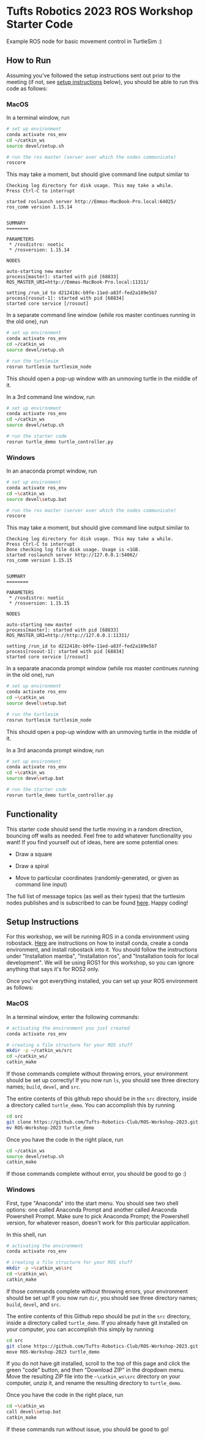 # Tufts Robotics 2023 ROS Workshop Starter Code

Example ROS node for basic movement control in TurtleSim :)

## How to Run
Assuming you've followed the setup instructions sent out prior to the meeting (if not, see [setup instructions](#setup-instructions) below), you should be able to run this code as follows:

### MacOS
In a terminal window, run

```sh
# set up environment
conda activate ros_env
cd ~/catkin_ws
source devel/setup.sh

# run the ros master (server over which the nodes communicate)
roscore
```

This may take a moment, but should give command line output similar to
```bsh
Checking log directory for disk usage. This may take a while.
Press Ctrl-C to interrupt

started roslaunch server http://Emmas-MacBook-Pro.local:64025/
ros_comm version 1.15.14


SUMMARY
========

PARAMETERS
 * /rosdistro: noetic
 * /rosversion: 1.15.14

NODES

auto-starting new master
process[master]: started with pid [68833]
ROS_MASTER_URI=http://Emmas-MacBook-Pro.local:11311/

setting /run_id to d212418c-b9fe-11ed-a83f-fed2a189e5b7
process[rosout-1]: started with pid [68834]
started core service [/rosout]
```

In a separate command line window (while ros master continues running in the old one), run
```sh
# set up environment
conda activate ros_env
cd ~/catkin_ws
source devel/setup.sh

# run the turtlesim
rosrun turtlesim turtlesim_node
```
This should open a pop-up window with an unmoving turtle in the middle of it.

In a 3rd command line window, run
```sh
# set up environment
conda activate ros_env
cd ~/catkin_ws
source devel/setup.sh

# run the starter code
rosrun turtle_demo turtle_controller.py
```

### Windows

In an anaconda prompt window, run

```sh
# set up environment
conda activate ros_env
cd ~\catkin_ws
source devel\setup.bat

# run the ros master (server over which the nodes communicate)
roscore
```

This may take a moment, but should give command line output similar to
```
Checking log directory for disk usage. This may take a while.
Press Ctrl-C to interrupt
Done checking log file disk usage. Usage is <1GB.
started roslaunch server http://127.0.0.1:54062/
ros_comm version 1.15.15


SUMMARY
========

PARAMETERS
 * /rosdistro: noetic
 * /rosversion: 1.15.15

NODES

auto-starting new master
process[master]: started with pid [68833]
ROS_MASTER_URI=http://http://127.0.0.1:11311/

setting /run_id to d212418c-b9fe-11ed-a83f-fed2a189e5b7
process[rosout-1]: started with pid [68834]
started core service [/rosout]
```

In a separate anaconda prompt window (while ros master continues running in the old one), run
```sh
# set up environment
conda activate ros_env
cd ~\catkin_ws
source devel\setup.bat

# run the turtlesim
rosrun turtlesim turtlesim_node
```
This should open a pop-up window with an unmoving turtle in the middle of it.

In a 3rd anaconda prompt window, run
```sh
# set up environment
conda activate ros_env
cd ~\catkin_ws
source deve\setup.bat

# run the starter code
rosrun turtle_demo turtle_controller.py
```

## Functionality

This starter code should send the turtle moving in a random direction, bouncing off walls as needed. Feel free to add whatever functionality you want! If you find yourself out of ideas, here are some potential ones:

- Draw a square

- Draw a spiral

- Move to particular coordinates (randomly-generated, or given as command line input)

The full list of message topics (as well as their types) that the turtlesim nodes publishes and is subscribed to can be found [here](http://wiki.ros.org/turtlesim). Happy coding!

## Setup Instructions

For this workshop, we will be running ROS in a conda environment using robostack. [Here](https://robostack.github.io/GettingStarted.html) are instructions on how to install conda, create a conda environment, and install robostack into it. You should follow the instructions under "Installation mamba", "Installation ros", and "Installation tools for local development". We will be using ROS1 for this workshop, so you can ignore anything that says it's for ROS2 only.

Once you've got everything installed, you can set up your ROS environment as follows:

### MacOS

In a terminal window, enter the following commands:

```sh
# activating the environment you just created
conda activate ros_env

# creating a file structure for your ROS stuff
mkdir -p ~/catkin_ws/src
cd ~/catkin_ws/
catkin_make
```
If those commands complete without throwing errors, your environment should be set up correctly! If you now run `ls`, you should see three directory names; `build`, `devel`, and `src`.

The entire contents of this github repo should be in the `src` directory, inside a directory called `turtle_demo`. You can accomplish this by running
```sh
cd src
git clone https://github.com/Tufts-Robotics-Club/ROS-Workshop-2023.git
mv ROS-Workshop-2023 turtle_demo
```
Once you have the code in the right place, run

```sh
cd ~/catkin_ws
source devel/setup.sh
catkin_make
```

If those commands complete without error, you should be good to go :)

### Windows
First, type "Anaconda" into the start menu. You should see two shell options: one called Anaconda Prompt and another called Anaconda Powershell Prompt. Make sure to pick Anaconda Prompt; the Powershell version, for whatever reason, doesn't work for this particular application.

In this shell, run

```sh
# activating the environment
conda activate ros_env

# creating a file structure for your ROS stuff
mkdir -p ~\catkin_ws\src
cd ~\catkin_ws\
catkin_make
```

If those commands complete without throwing errors, your environment should be set up! If you now run `dir`, you should see three directory names; `build`, `devel`, and `src`.

The entire contents of this Github repo should be put in the `src` directory, inside a directory called `turtle_demo`. If you already have git installed on your computer, you can accomplish this simply by running
```sh
cd src
git clone https://github.com/Tufts-Robotics-Club/ROS-Workshop-2023.git
move ROS-Workshop-2023 turtle_demo
```

If you do not have git installed, scroll to the top of this page and click the green "code" button, and then "Download ZIP" in the dropdown menu. Move the resulting ZIP file into the `~\catkin_ws\src` directory on your computer, unzip it, and rename the resulting directory to `turtle_demo`.

Once you have the code in the right place, run

```sh
cd ~\catkin_ws
call devel\setup.bat
catkin_make
```

If these commands run without issue, you should be good to go!
